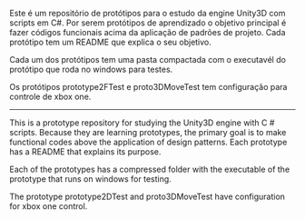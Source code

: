 Este é um repositório de protótipos para o estudo da engine Unity3D com scripts em C#. Por serem protótipos de aprendizado o objetivo principal é fazer códigos funcionais acima da aplicação de padrões de projeto. Cada protótipo tem um README que explica o seu objetivo.

Cada um dos protótipos tem uma pasta compactada com o executavél do protótipo que roda no windows para testes.

Os protótipos prototype2FTest e proto3DMoveTest tem configuração para controle de xbox one.

--------------------------------------------------------------------------------------------------------------------

This is a prototype repository for studying the Unity3D engine with C # scripts. Because they are learning prototypes, the primary goal is to make functional codes above the application of design patterns. Each prototype has a README that explains its purpose.

Each of the prototypes has a compressed folder with the executable of the prototype that runs on windows for testing.

The prototype prototype2DTest and proto3DMoveTest have configuration for xbox one control.
